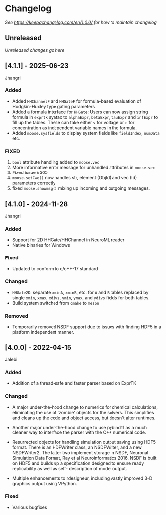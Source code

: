 # Changelog
*See https://keepachangelog.com/en/1.0.0/ for how to maintain changelog*

## Unreleased
*Unreleased changes go here*

## [4.1.1] - 2025-06-23
Jhangri

### Added 
- Added `HHChannelF` and `HHGateF` for formula-based evaluation of Hodgkin-Huxley type gating parameters
- Added a formula interface for `HHGate`: Users can now assign string formula in `exprtk` syntax to `alphaExpr`, `betaExpr`, `tauExpr` and `infExpr` to fill up the               tables. These can take either `v` for voltage or `c` for concentration as independent variable names in the formula.
- Added `moose.sysfields` to display system fields like `fieldIndex`, `numData` etc.

### FIXED
1. `bool` attribute handling added to `moose.vec`
2. More informative error message for unhandled attributes in `moose.vec`
3. Fixed issue #505
4. `moose.setCwe()` now handles str, element (ObjId) and vec (Id) parameters correctly
5. fixed `moose.showmsg()` mixing up incoming and outgoing messages.

## [4.1.0] - 2024-11-28
Jhangri
### Added
- Support for 2D HHGate/HHChannel in NeuroML reader
- Native binaries for Windows

### Fixed
- Updated to conform to c/c++-17 standard

### Changed
- `HHGate2D`: separate `xminA`, `xminB`, etc. for `A` and `B` tables
   replaced by single `xmin`, `xmax`, `xdivs`, `ymin`, `ymax`, and
   `ydivs` fields for both tables.
- Build system switched from `cmake` to `meson`

### Removed
- Temporarily removed NSDF support due to issues with finding HDF5 in
  a platform independent manner.

## [4.0.0] - 2022-04-15
Jalebi
### Added 
-  Addition of a thread-safe and faster parser based on ExprTK

### Changed
- A major under-the-hood change to numerics for chemical calculations,
  eliminating the use of 'zombie' objects for the solvers. This
  simplifies and cleans up the code and object access, but doesn't
  alter runtimes.

- Another major under-the-hood change to use pybind11 as a much
  cleaner way to interface the parser with the C++ numerical code.

- Resurrected objects for handling simulation output saving using HDF5
  format. There is an HDFWriter class, an NSDFWriter, and a new
  NSDFWriter2. The latter two implement storage in NSDF, Neuronal
  Simulation Data Format, Ray et al Neuroinformatics 2016. NSDF is
  built on HDF5 and builds up a specification designed to ensure ready
  replicability as well as self- description of model output.

- Multiple enhancements to rdesigneur, including vastly improved 3-D
  graphics output using VPython.

### Fixed
- Various bugfixes

